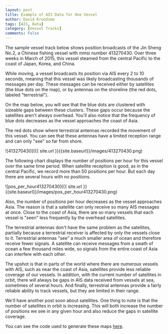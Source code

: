 ```yaml
---
layout: post
title: Example of AIS Data for One Vessel
author: David Kroodsma
tags: [AIS, Data]
category: [Vessel Tracks]
comments: False
---
```


The sample vessel track below shows position broadcasts of the Jin Sheng No.2, a Chinese fishing vessel with mmsi number 413270430. Over three weeks in March of 2015, this vessel steamed from the central Pacific to the coast of Japan, Korea, and China. 

While moving, a vessel broadcasts its position via AIS every 2 to 10 seconds, meaning that this vessel was likely broadcasting thousands of messages per day. These messages can be received either by satellites (the blue dots on the map), or by antennas on the shoreline (the red dots, labeled "terrestrial").

On the map below, you will see that the blue dots are clustered with sizeable gaps between these clusters. These gaps occur because the satellites aren't always overhead. You'll also notice that the frequency of blue dots decreases as the vessel approaches the coast of Asia. 

The red dots show where terrestrial antennas recorded the movement of this vessel. You can see that these antennas have a limited reception range and can only "see" so far from shore.

![413270430]({{ site.url }}{{site.baseurl}}/images/413270430.png)

The following chart displays the number of positions per hour for this vessel over the same time period. When satellite reception is good, as in the central Pacific, we record more than 50 positions per hour. But each day there are several hours with no positions. 

![pos_per_hour413270430]({{ site.url }}{{site.baseurl}}/images/pos_per_hour413270430.png)

Also, the number of positions per hour decreases as the vessel approaches Asia. The reason is that a satellite can only receive so many AIS messages at once. Close to the coast of Asia, there are so many vessels that each vessel is "seen" less frequently by the overhead satellites.

The terrestrial antennas don't have the same problem as the satellites, partially because a terrestrial receiver is affected by only the vessels close to it. Terrestrial antennas "see" a much smaller area of ocean and therefore receive fewer signals. A satellite can receive messages from a swath of ocean a few thousand miles wide, so signals from the entire coast of Asia can interfere with each other. 

The upshot is that in parts of the world where there are numerous vessels with AIS, such as near the coast of Asia, satellites provide less reliable coverage of our vessels. In addition, with the current number of satellites in orbit, there will always be gaps in AIS data received from vessels at sea, sometimes of several hours. And finally, terrestrial antennas provide a fairly reliable ability to track vessels, but they are limited in their range.

We'll have another post soon about satellites. One thing to note is that the number of satellites in orbit is increasing. This will both increase the number of positions we see in any given hour and also reduce the gaps in satellite coverage. 

You can see the code used to generate these maps [here](https://github.com/GlobalFishingWatch/data-blog-code/blob/master/2016/12/AIS-Data-Examples.ipynb). 

